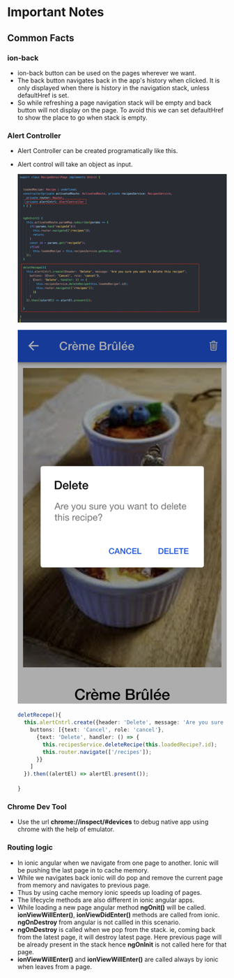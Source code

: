# Important Notes

## Common Facts

### ion-back
- ion-back button can be used on the pages wherever we want.
- The back button navigates back in the app's history when clicked. It is only displayed when there is history in the navigation stack, unless defaultHref is set.
- So while refreshing a page navigation stack will be empty and back button will not display on the page. To avoid this we can set defaultHref to show the place to go when stack is empty.

### Alert Controller
- Alert Controller can be created programatically like this.
- Alert control will take an object as input.

  ![My Local Image](./ionic-components-basics/images/alert-component.png)

  ![My Local Image](./ionic-components-basics/images/alert-popup.png)

  ```typescript
  deletRecepe(){
    this.alertCntrl.create({header: 'Delete', message: 'Are you sure you want to delete this recipe?',
      buttons: [{text: 'Cancel', role: 'cancel'},
        {text: 'Delete', handler: () => {
          this.recipesService.deleteRecipe(this.loadedRecipe?.id);
          this.router.navigate(['/recipes']);
        }}
      ]
    }).then((alertEl) => alertEl.present());
    
  }
  ```

### Chrome Dev Tool
- Use the url **chrome://inspect/#devices** to debug native app using chrome with the help of emulator.

### Routing logic
- In ionic angular when we navigate from one page to another. Ionic will be pushing the last page in to cache memory.
- While we navigates back ionic will do pop and remove the current page from memory and navigates to previous page.
- Thus by using cache memory ionic speeds up loading of pages.
- The lifecycle methods are also different in ionic angular apps.
- While loading a new page angular method **ngOnit()** will be called. **ionViewWillEnter()**, **ionViewDidEnter()** methods are called from ionic. **ngOnDestroy** from angular is not callled in this scenario.
- **ngOnDestroy** is called when we pop from the stack. ie, coming back from the latest page, it will destroy latest page. Here previous page will be already present in the stack hence **ngOnInit** is not called here for that page.
- **ionViewWillEnter()** and **ionViewWillEnter()** are called always by ionic when leaves from a page.
